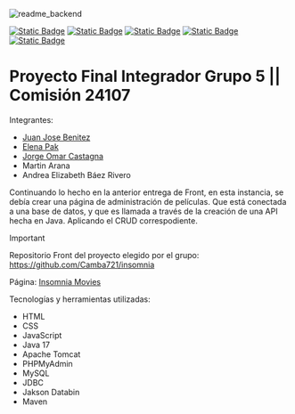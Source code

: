 ![readme_backend](https://github.com/user-attachments/assets/ddaca868-d46a-40f1-94e0-1994fbfbdba9)

<a href="https://inscripcionesagencia.bue.edu.ar/codoacodo/" target="_blank">![Static Badge](https://custom-icon-badges.demolab.com/badge/Codo_a_Codo-text?style=for-the-badge&logoSource=feather&logo=book-open&logoColor=yellow&labelColor=black&color=yellow)</a>
<a href="https://developer.mozilla.org/es/docs/Web/HTML" target="_blank">![Static Badge](https://custom-icon-badges.demolab.com/badge/HTML-text?style=for-the-badge&logoSource=feather&logo=html5&logoColor=orange&labelColor=black&color=orange)</a>
<a href="https://developer.mozilla.org/es/docs/Web/CSS" target="_blank">![Static Badge](https://custom-icon-badges.demolab.com/badge/CSS-text?style=for-the-badge&logoSource=feather&logo=css3&logoColor=blue&labelColor=black&color=blue)</a>
<a href="https://developer.mozilla.org/es/docs/Web/JavaScript" target="_blank">![Static Badge](https://custom-icon-badges.demolab.com/badge/JavaScript-text?style=for-the-badge&logoSource=feather&logo=js&logoColor=yellow&labelColor=black&color=yellow)</a>
<a href="https://www.oracle.com/ar/java/" target="_blank">![Static Badge](https://custom-icon-badges.demolab.com/badge/Java_17-text?style=for-the-badge&logoSource=feather&logo=java&logoColor=red&labelColor=black&color=orange)</a>


# Proyecto Final Integrador Grupo 5 || Comisión 24107

Integrantes:
+ [Juan Jose Benitez](https://github.com/Camba721)
+ [Elena Pak](https://github.com/elenapak1)
+ [Jorge Omar Castagna](https://github.com/JorgeCastagna)
+ Martin Arana
+ Andrea Elizabeth Báez Rivero

Continuando lo hecho en la anterior entrega de Front, en esta instancia, se debía crear una página de administración de películas. Que está conectada a una base de datos, y que es llamada a través de la creación de una API hecha en Java.
Aplicando el CRUD correspodiente.

> [!IMPORTANT]
> Repositorio Front del proyecto elegido por el grupo: https://github.com/Camba721/insomnia
> 
> Página: [Insomnia Movies](https://insomniamovies.000webhostapp.com/)

Tecnologías y herramientas utilizadas:
+ HTML
+ CSS
+ JavaScript
+ Java 17
+ Apache Tomcat
+ PHPMyAdmin
+ MySQL
+ JDBC
+ Jakson Databin
+ Maven


